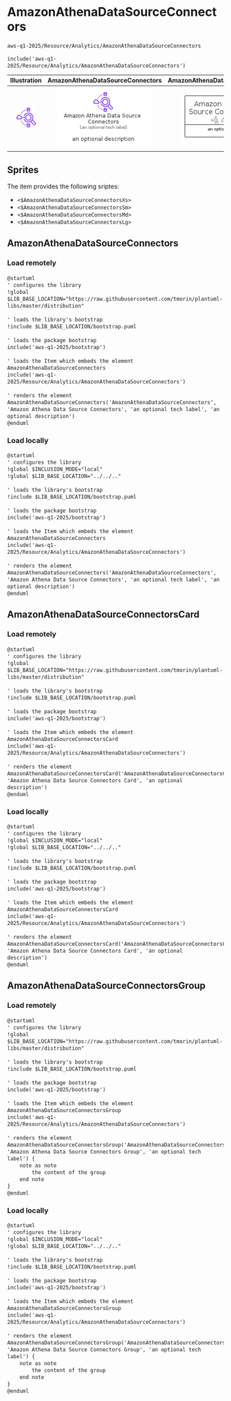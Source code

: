 # AmazonAthenaDataSourceConnectors


```text
aws-q1-2025/Resource/Analytics/AmazonAthenaDataSourceConnectors
```

```text
include('aws-q1-2025/Resource/Analytics/AmazonAthenaDataSourceConnectors')
```



| Illustration | AmazonAthenaDataSourceConnectors | AmazonAthenaDataSourceConnectorsCard | AmazonAthenaDataSourceConnectorsGroup |
| :---: | :---: | :---: | :---: |
| ![illustration for Illustration](../../../aws-q1-2025/Resource/Analytics/AmazonAthenaDataSourceConnectors.png) | ![illustration for AmazonAthenaDataSourceConnectors](../../../aws-q1-2025/Resource/Analytics/AmazonAthenaDataSourceConnectors.Local.png) | ![illustration for AmazonAthenaDataSourceConnectorsCard](../../../aws-q1-2025/Resource/Analytics/AmazonAthenaDataSourceConnectorsCard.Local.png) | ![illustration for AmazonAthenaDataSourceConnectorsGroup](../../../aws-q1-2025/Resource/Analytics/AmazonAthenaDataSourceConnectorsGroup.Local.png) |



## Sprites
The item provides the following sriptes:

- `<$AmazonAthenaDataSourceConnectorsXs>`
- `<$AmazonAthenaDataSourceConnectorsSm>`
- `<$AmazonAthenaDataSourceConnectorsMd>`
- `<$AmazonAthenaDataSourceConnectorsLg>`





## AmazonAthenaDataSourceConnectors

### Load remotely
```plantuml
@startuml
' configures the library
!global $LIB_BASE_LOCATION="https://raw.githubusercontent.com/tmorin/plantuml-libs/master/distribution"

' loads the library's bootstrap
!include $LIB_BASE_LOCATION/bootstrap.puml

' loads the package bootstrap
include('aws-q1-2025/bootstrap')

' loads the Item which embeds the element AmazonAthenaDataSourceConnectors
include('aws-q1-2025/Resource/Analytics/AmazonAthenaDataSourceConnectors')

' renders the element
AmazonAthenaDataSourceConnectors('AmazonAthenaDataSourceConnectors', 'Amazon Athena Data Source Connectors', 'an optional tech label', 'an optional description')
@enduml
```

### Load locally
```plantuml
@startuml
' configures the library
!global $INCLUSION_MODE="local"
!global $LIB_BASE_LOCATION="../../.."

' loads the library's bootstrap
!include $LIB_BASE_LOCATION/bootstrap.puml

' loads the package bootstrap
include('aws-q1-2025/bootstrap')

' loads the Item which embeds the element AmazonAthenaDataSourceConnectors
include('aws-q1-2025/Resource/Analytics/AmazonAthenaDataSourceConnectors')

' renders the element
AmazonAthenaDataSourceConnectors('AmazonAthenaDataSourceConnectors', 'Amazon Athena Data Source Connectors', 'an optional tech label', 'an optional description')
@enduml
```

## AmazonAthenaDataSourceConnectorsCard

### Load remotely
```plantuml
@startuml
' configures the library
!global $LIB_BASE_LOCATION="https://raw.githubusercontent.com/tmorin/plantuml-libs/master/distribution"

' loads the library's bootstrap
!include $LIB_BASE_LOCATION/bootstrap.puml

' loads the package bootstrap
include('aws-q1-2025/bootstrap')

' loads the Item which embeds the element AmazonAthenaDataSourceConnectorsCard
include('aws-q1-2025/Resource/Analytics/AmazonAthenaDataSourceConnectors')

' renders the element
AmazonAthenaDataSourceConnectorsCard('AmazonAthenaDataSourceConnectorsCard', 'Amazon Athena Data Source Connectors Card', 'an optional description')
@enduml
```

### Load locally
```plantuml
@startuml
' configures the library
!global $INCLUSION_MODE="local"
!global $LIB_BASE_LOCATION="../../.."

' loads the library's bootstrap
!include $LIB_BASE_LOCATION/bootstrap.puml

' loads the package bootstrap
include('aws-q1-2025/bootstrap')

' loads the Item which embeds the element AmazonAthenaDataSourceConnectorsCard
include('aws-q1-2025/Resource/Analytics/AmazonAthenaDataSourceConnectors')

' renders the element
AmazonAthenaDataSourceConnectorsCard('AmazonAthenaDataSourceConnectorsCard', 'Amazon Athena Data Source Connectors Card', 'an optional description')
@enduml
```

## AmazonAthenaDataSourceConnectorsGroup

### Load remotely
```plantuml
@startuml
' configures the library
!global $LIB_BASE_LOCATION="https://raw.githubusercontent.com/tmorin/plantuml-libs/master/distribution"

' loads the library's bootstrap
!include $LIB_BASE_LOCATION/bootstrap.puml

' loads the package bootstrap
include('aws-q1-2025/bootstrap')

' loads the Item which embeds the element AmazonAthenaDataSourceConnectorsGroup
include('aws-q1-2025/Resource/Analytics/AmazonAthenaDataSourceConnectors')

' renders the element
AmazonAthenaDataSourceConnectorsGroup('AmazonAthenaDataSourceConnectorsGroup', 'Amazon Athena Data Source Connectors Group', 'an optional tech label') {
    note as note
        the content of the group
    end note
}
@enduml
```

### Load locally
```plantuml
@startuml
' configures the library
!global $INCLUSION_MODE="local"
!global $LIB_BASE_LOCATION="../../.."

' loads the library's bootstrap
!include $LIB_BASE_LOCATION/bootstrap.puml

' loads the package bootstrap
include('aws-q1-2025/bootstrap')

' loads the Item which embeds the element AmazonAthenaDataSourceConnectorsGroup
include('aws-q1-2025/Resource/Analytics/AmazonAthenaDataSourceConnectors')

' renders the element
AmazonAthenaDataSourceConnectorsGroup('AmazonAthenaDataSourceConnectorsGroup', 'Amazon Athena Data Source Connectors Group', 'an optional tech label') {
    note as note
        the content of the group
    end note
}
@enduml
```

